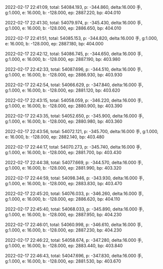 2022-02-17 22:41:09, total: 54084.193, p: -344.860, delta:16.000 手, g:1.000, e: 16.000, b: -128.000, ep: 2887.220, bp: 404.010

2022-02-17 22:41:30, total: 54079.974, p: -345.430, delta:16.000 手, g:1.000, e: 16.000, b: -128.000, ep: 2886.650, bp: 404.010

2022-02-17 22:41:51, total: 54085.153, p: -344.820, delta:16.000 手, g:1.000, e: 16.000, b: -128.000, ep: 2887.180, bp: 404.000

2022-02-17 22:42:12, total: 54086.745, p: -344.650, delta:16.000 手, g:1.000, e: 16.000, b: -128.000, ep: 2887.190, bp: 403.980

2022-02-17 22:42:33, total: 54087.696, p: -344.510, delta:16.000 手, g:1.000, e: 16.000, b: -128.000, ep: 2886.930, bp: 403.930

2022-02-17 22:42:54, total: 54066.629, p: -347.840, delta:16.000 手, g:1.000, e: 16.000, b: -128.000, ep: 2881.120, bp: 403.620

2022-02-17 22:43:15, total: 54058.059, p: -346.220, delta:16.000 手, g:1.000, e: 16.000, b: -128.000, ep: 2880.900, bp: 403.390

2022-02-17 22:43:35, total: 54052.650, p: -345.900, delta:16.000 手, g:1.000, e: 16.000, b: -128.000, ep: 2880.980, bp: 403.360

2022-02-17 22:43:56, total: 54072.121, p: -345.700, delta:16.000 手, g:1.000, e: 16.000, b: -128.000, ep: 2882.140, bp: 403.480

2022-02-17 22:44:17, total: 54070.273, p: -345.740, delta:16.000 手, g:1.000, e: 16.000, b: -128.000, ep: 2881.700, bp: 403.430

2022-02-17 22:44:38, total: 54077.669, p: -344.570, delta:16.000 手, g:1.000, e: 16.000, b: -128.000, ep: 2881.990, bp: 403.320

2022-02-17 22:44:59, total: 54098.346, p: -343.930, delta:16.000 手, g:1.000, e: 16.000, b: -128.000, ep: 2883.830, bp: 403.470

2022-02-17 22:45:20, total: 54076.033, p: -346.260, delta:16.000 手, g:1.000, e: 16.000, b: -128.000, ep: 2886.620, bp: 404.110

2022-02-17 22:45:40, total: 54068.033, p: -345.890, delta:16.000 手, g:1.000, e: 16.000, b: -128.000, ep: 2887.950, bp: 404.230

2022-02-17 22:46:01, total: 54060.998, p: -346.610, delta:16.000 手, g:1.000, e: 16.000, b: -128.000, ep: 2887.230, bp: 404.230

2022-02-17 22:46:22, total: 54058.674, p: -347.280, delta:16.000 手, g:1.000, e: 16.000, b: -128.000, ep: 2883.440, bp: 403.840

2022-02-17 22:46:43, total: 54047.696, p: -347.830, delta:16.000 手, g:1.000, e: 16.000, b: -128.000, ep: 2881.530, bp: 403.670